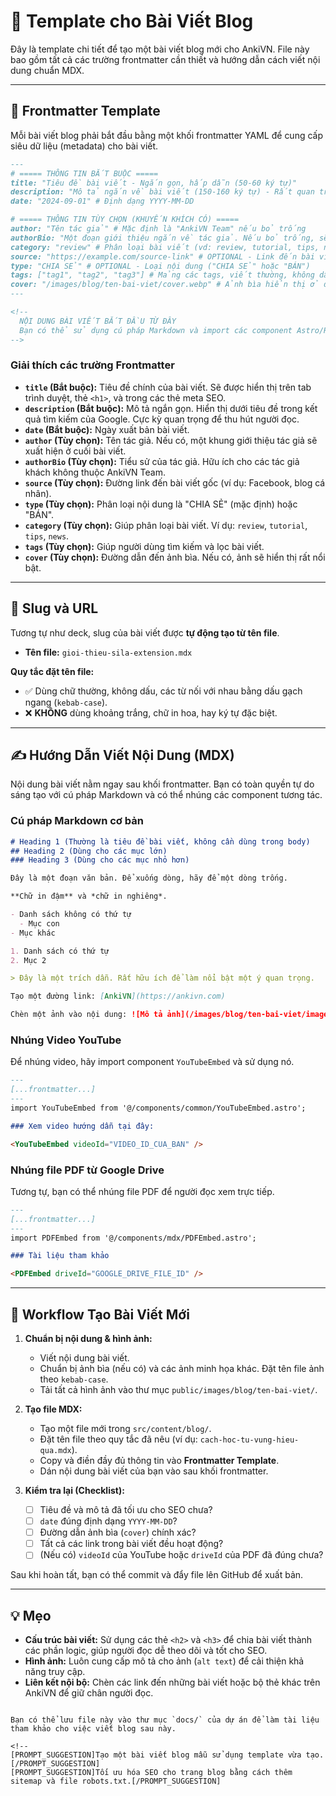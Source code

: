 # 📝 Template cho Bài Viết Blog

Đây là template chi tiết để tạo một bài viết blog mới cho AnkiVN. File này bao gồm tất cả các trường frontmatter cần thiết và hướng dẫn cách viết nội dung chuẩn MDX.

---

## 🔧 Frontmatter Template

Mỗi bài viết blog phải bắt đầu bằng một khối frontmatter YAML để cung cấp siêu dữ liệu (metadata) cho bài viết.

```markdown
---
# ===== THÔNG TIN BẮT BUỘC =====
title: "Tiêu đề bài viết - Ngắn gọn, hấp dẫn (50-60 ký tự)"
description: "Mô tả ngắn về bài viết (150-160 ký tự) - Rất quan trọng cho SEO."
date: "2024-09-01" # Định dạng YYYY-MM-DD

# ===== THÔNG TIN TÙY CHỌN (KHUYẾN KHÍCH CÓ) =====
author: "Tên tác giả" # Mặc định là "AnkiVN Team" nếu bỏ trống
authorBio: "Một đoạn giới thiệu ngắn về tác giả. Nếu bỏ trống, sẽ dùng bio mặc định của AnkiVN Team."
category: "review" # Phân loại bài viết (vd: review, tutorial, tips, news)
source: "https://example.com/source-link" # OPTIONAL - Link đến bài viết gốc
type: "CHIA SẺ" # OPTIONAL - Loại nội dung ("CHIA SẺ" hoặc "BÁN")
tags: ["tag1", "tag2", "tag3"] # Mảng các tags, viết thường, không dấu, nối bằng gạch ngang
cover: "/images/blog/ten-bai-viet/cover.webp" # Ảnh bìa hiển thị ở đầu bài viết và trên card
---

<!-- 
  NỘI DUNG BÀI VIẾT BẮT ĐẦU TỪ ĐÂY
  Bạn có thể sử dụng cú pháp Markdown và import các component Astro/React.
-->
```

### Giải thích các trường Frontmatter

-   **`title` (Bắt buộc):** Tiêu đề chính của bài viết. Sẽ được hiển thị trên tab trình duyệt, thẻ `<h1>`, và trong các thẻ meta SEO.
-   **`description` (Bắt buộc):** Mô tả ngắn gọn. Hiển thị dưới tiêu đề trong kết quả tìm kiếm của Google. Cực kỳ quan trọng để thu hút người đọc.
-   **`date` (Bắt buộc):** Ngày xuất bản bài viết.
-   **`author` (Tùy chọn):** Tên tác giả. Nếu có, một khung giới thiệu tác giả sẽ xuất hiện ở cuối bài viết.
-   **`authorBio` (Tùy chọn):** Tiểu sử của tác giả. Hữu ích cho các tác giả khách không thuộc AnkiVN Team.
-   **`source` (Tùy chọn):** Đường link đến bài viết gốc (ví dụ: Facebook, blog cá nhân).
-   **`type` (Tùy chọn):** Phân loại nội dung là "CHIA SẺ" (mặc định) hoặc "BÁN".
-   **`category` (Tùy chọn):** Giúp phân loại bài viết. Ví dụ: `review`, `tutorial`, `tips`, `news`.
-   **`tags` (Tùy chọn):** Giúp người dùng tìm kiếm và lọc bài viết.
-   **`cover` (Tùy chọn):** Đường dẫn đến ảnh bìa. Nếu có, ảnh sẽ hiển thị rất nổi bật.

---

## 🔗 Slug và URL

Tương tự như deck, slug của bài viết được **tự động tạo từ tên file**.

-   **Tên file:** `gioi-thieu-sila-extension.mdx`

**Quy tắc đặt tên file:**
-   ✅ Dùng chữ thường, không dấu, các từ nối với nhau bằng dấu gạch ngang (`kebab-case`).
-   ❌ **KHÔNG** dùng khoảng trắng, chữ in hoa, hay ký tự đặc biệt.

---

## ✍️ Hướng Dẫn Viết Nội Dung (MDX)

Nội dung bài viết nằm ngay sau khối frontmatter. Bạn có toàn quyền tự do sáng tạo với cú pháp Markdown và có thể nhúng các component tương tác.

### Cú pháp Markdown cơ bản

```markdown
# Heading 1 (Thường là tiêu đề bài viết, không cần dùng trong body)
## Heading 2 (Dùng cho các mục lớn)
### Heading 3 (Dùng cho các mục nhỏ hơn)

Đây là một đoạn văn bản. Để xuống dòng, hãy để một dòng trống.

**Chữ in đậm** và *chữ in nghiêng*.

- Danh sách không có thứ tự
  - Mục con
- Mục khác

1. Danh sách có thứ tự
2. Mục 2

> Đây là một trích dẫn. Rất hữu ích để làm nổi bật một ý quan trọng.

Tạo một đường link: [AnkiVN](https://ankivn.com)

Chèn một ảnh vào nội dung: ![Mô tả ảnh](/images/blog/ten-bai-viet/image-01.webp)
```

### Nhúng Video YouTube

Để nhúng video, hãy import component `YouTubeEmbed` và sử dụng nó.

```markdown
---
[...frontmatter...]
---
import YouTubeEmbed from '@/components/common/YouTubeEmbed.astro';

### Xem video hướng dẫn tại đây:

<YouTubeEmbed videoId="VIDEO_ID_CUA_BAN" />
```

### Nhúng file PDF từ Google Drive

Tương tự, bạn có thể nhúng file PDF để người đọc xem trực tiếp.

```markdown
---
[...frontmatter...]
---
import PDFEmbed from '@/components/mdx/PDFEmbed.astro';

### Tài liệu tham khảo

<PDFEmbed driveId="GOOGLE_DRIVE_FILE_ID" />
```

---

## 🚀 Workflow Tạo Bài Viết Mới

1.  **Chuẩn bị nội dung & hình ảnh:**
    -   Viết nội dung bài viết.
    -   Chuẩn bị ảnh bìa (nếu có) và các ảnh minh họa khác. Đặt tên file ảnh theo `kebab-case`.
    -   Tải tất cả hình ảnh vào thư mục `public/images/blog/ten-bai-viet/`.

2.  **Tạo file MDX:**
    -   Tạo một file mới trong `src/content/blog/`.
    -   Đặt tên file theo quy tắc đã nêu (ví dụ: `cach-hoc-tu-vung-hieu-qua.mdx`).
    -   Copy và điền đầy đủ thông tin vào **Frontmatter Template**.
    -   Dán nội dung bài viết của bạn vào sau khối frontmatter.

3.  **Kiểm tra lại (Checklist):**
    -   [ ] Tiêu đề và mô tả đã tối ưu cho SEO chưa?
    -   [ ] `date` đúng định dạng `YYYY-MM-DD`?
    -   [ ] Đường dẫn ảnh bìa (`cover`) chính xác?
    -   [ ] Tất cả các link trong bài viết đều hoạt động?
    -   [ ] (Nếu có) `videoId` của YouTube hoặc `driveId` của PDF đã đúng chưa?

Sau khi hoàn tất, bạn có thể commit và đẩy file lên GitHub để xuất bản.

---

## 💡 Mẹo

-   **Cấu trúc bài viết:** Sử dụng các thẻ `<h2>` và `<h3>` để chia bài viết thành các phần logic, giúp người đọc dễ theo dõi và tốt cho SEO.
-   **Hình ảnh:** Luôn cung cấp mô tả cho ảnh (`alt text`) để cải thiện khả năng truy cập.
-   **Liên kết nội bộ:** Chèn các link đến những bài viết hoặc bộ thẻ khác trên AnkiVN để giữ chân người đọc.

```

Bạn có thể lưu file này vào thư mục `docs/` của dự án để làm tài liệu tham khảo cho việc viết blog sau này.

<!--
[PROMPT_SUGGESTION]Tạo một bài viết blog mẫu sử dụng template vừa tạo.[/PROMPT_SUGGESTION]
[PROMPT_SUGGESTION]Tối ưu hóa SEO cho trang blog bằng cách thêm sitemap và file robots.txt.[/PROMPT_SUGGESTION]
